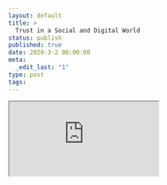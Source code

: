 ```yaml
---
layout: default
title: >
  Trust in a Social and Digital World
status: publish
published: true
date: 2020-3-2 00:00:00
meta:
  _edit_last: "1"
type: post
tags:
---
```

<div  id="qrcode"></div>
<div>
<iframe src="https://researchers.mq.edu.au/en/projects/trust-in-a-social-and-digital-world">
</iframe>
</div>

<script type="text/javascript" src="/js/qr/qrcode.js"></script>
<script type="text/javascript">
new QRCode(document.getElementById("qrcode"), "https://researchers.mq.edu.au/en/projects/trust-in-a-social-and-digital-world");
</script>
        